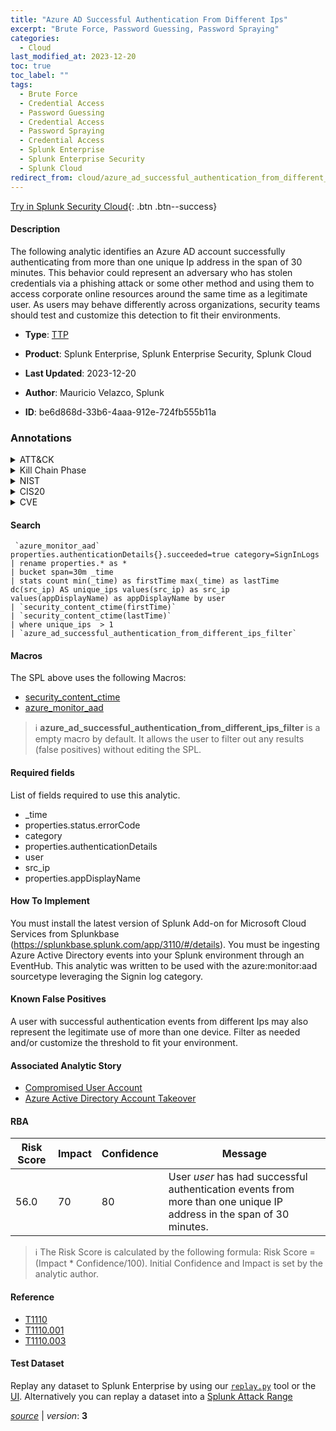 ```yaml
---
title: "Azure AD Successful Authentication From Different Ips"
excerpt: "Brute Force, Password Guessing, Password Spraying"
categories:
  - Cloud
last_modified_at: 2023-12-20
toc: true
toc_label: ""
tags:
  - Brute Force
  - Credential Access
  - Password Guessing
  - Credential Access
  - Password Spraying
  - Credential Access
  - Splunk Enterprise
  - Splunk Enterprise Security
  - Splunk Cloud
redirect_from: cloud/azure_ad_successful_authentication_from_different_ips/
---
```




[Try in Splunk Security Cloud](https://www.splunk.com/en_us/cyber-security.html){: .btn .btn--success}

#### Description

The following analytic identifies an Azure AD account successfully authenticating from more than one unique Ip address in the span of 30 minutes. This behavior could represent an adversary who has stolen credentials via a phishing attack or some other method and using them to access corporate online resources around the same time as a legitimate user. As users may behave differently across organizations, security teams should test and customize this detection to fit their environments.

- **Type**: [TTP](https://github.com/splunk/security_content/wiki/Detection-Analytic-Types)
- **Product**: Splunk Enterprise, Splunk Enterprise Security, Splunk Cloud

- **Last Updated**: 2023-12-20
- **Author**: Mauricio Velazco, Splunk
- **ID**: be6d868d-33b6-4aaa-912e-724fb555b11a

### Annotations
<details>
  <summary>ATT&CK</summary>

<div markdown="1">

#### [ATT&CK](https://attack.mitre.org/)

| ID          | Technique   | Tactic         |
| ----------- | ----------- |--------------- |
| [T1110](https://attack.mitre.org/techniques/T1110/) | Brute Force | Credential Access |

| [T1110.001](https://attack.mitre.org/techniques/T1110/001/) | Password Guessing | Credential Access |

| [T1110.003](https://attack.mitre.org/techniques/T1110/003/) | Password Spraying | Credential Access |

</div>
</details>


<details>
  <summary>Kill Chain Phase</summary>

<div markdown="1">

* Exploitation


</div>
</details>


<details>
  <summary>NIST</summary>

<div markdown="1">

* DE.CM



</div>
</details>

<details>
  <summary>CIS20</summary>

<div markdown="1">

* CIS 10



</div>
</details>

<details>
  <summary>CVE</summary>

<div markdown="1">


</div>
</details>


#### Search

```
 `azure_monitor_aad`  properties.authenticationDetails{}.succeeded=true category=SignInLogs 
| rename properties.* as * 
| bucket span=30m _time 
| stats count min(_time) as firstTime max(_time) as lastTime dc(src_ip) AS unique_ips values(src_ip) as src_ip values(appDisplayName) as appDisplayName by user 
| `security_content_ctime(firstTime)` 
| `security_content_ctime(lastTime)` 
| where unique_ips  > 1 
| `azure_ad_successful_authentication_from_different_ips_filter`
```

#### Macros
The SPL above uses the following Macros:
* [security_content_ctime](https://github.com/splunk/security_content/blob/develop/macros/security_content_ctime.yml)
* [azure_monitor_aad](https://github.com/splunk/security_content/blob/develop/macros/azure_monitor_aad.yml)

> :information_source:
> **azure_ad_successful_authentication_from_different_ips_filter** is a empty macro by default. It allows the user to filter out any results (false positives) without editing the SPL.



#### Required fields
List of fields required to use this analytic.
* _time
* properties.status.errorCode
* category
* properties.authenticationDetails
* user
* src_ip
* properties.appDisplayName



#### How To Implement
You must install the latest version of Splunk Add-on for Microsoft Cloud Services from Splunkbase (https://splunkbase.splunk.com/app/3110/#/details). You must be ingesting Azure Active Directory events into your Splunk environment through an EventHub. This analytic was written to be used with the azure:monitor:aad sourcetype leveraging the Signin log category.
#### Known False Positives
A user with successful authentication events from different Ips may also represent the legitimate use of more than one device. Filter as needed and/or customize the threshold to fit your environment.

#### Associated Analytic Story
* [Compromised User Account](/stories/compromised_user_account)
* [Azure Active Directory Account Takeover](/stories/azure_active_directory_account_takeover)




#### RBA

| Risk Score  | Impact      | Confidence   | Message      |
| ----------- | ----------- |--------------|--------------|
| 56.0 | 70 | 80 | User $user$ has had successful authentication events from more than one unique IP address in the span of 30 minutes. |


> :information_source:
> The Risk Score is calculated by the following formula: Risk Score = (Impact * Confidence/100). Initial Confidence and Impact is set by the analytic author.


#### Reference

* [T1110](T1110)
* [T1110.001](T1110.001)
* [T1110.003](T1110.003)



#### Test Dataset
Replay any dataset to Splunk Enterprise by using our [`replay.py`](https://github.com/splunk/attack_data#using-replaypy) tool or the [UI](https://github.com/splunk/attack_data#using-ui).
Alternatively you can replay a dataset into a [Splunk Attack Range](https://github.com/splunk/attack_range#replay-dumps-into-attack-range-splunk-server)




[*source*](https://github.com/splunk/security_content/tree/develop/detections/cloud/azure_ad_successful_authentication_from_different_ips.yml) \| *version*: **3**